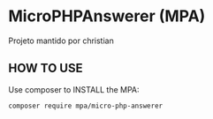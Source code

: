 # MicroPHPAnswerer (MPA)
Projeto mantido por christian


## HOW TO USE

Use composer to INSTALL the MPA:

```sh
composer require mpa/micro-php-answerer
```

